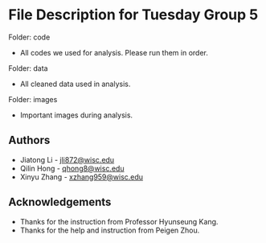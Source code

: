 # File Description for Tuesday Group 5


Folder: code

-  All codes we used for analysis. Please run them in order.
  
  
Folder: data

 - All cleaned data used in analysis.
  
  
Folder: images

-  Important images during analysis.


## Authors
- Jiatong Li - jli872@wisc.edu
- Qilin Hong - qhong8@wisc.edu
- Xinyu Zhang - xzhang959@wisc.edu

## Acknowledgements
- Thanks for the instruction from Professor Hyunseung Kang.
- Thanks for the help and instruction from Peigen Zhou.
